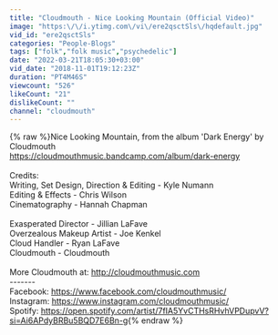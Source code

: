 ```yaml
---
title: "Cloudmouth - Nice Looking Mountain (Official Video)"
image: "https:\/\/i.ytimg.com\/vi\/ere2qsctSls\/hqdefault.jpg"
vid_id: "ere2qsctSls"
categories: "People-Blogs"
tags: ["folk","folk music","psychedelic"]
date: "2022-03-21T18:05:30+03:00"
vid_date: "2018-11-01T19:12:23Z"
duration: "PT4M46S"
viewcount: "526"
likeCount: "21"
dislikeCount: ""
channel: "cloudmouth"
---
```

{% raw %}Nice Looking Mountain, from the album 'Dark Energy' by Cloudmouth<br /><a rel="nofollow" target="blank" href="https://cloudmouthmusic.bandcamp.com/album/dark-energy">https://cloudmouthmusic.bandcamp.com/album/dark-energy</a><br /><br />Credits:<br />Writing, Set Design, Direction &amp; Editing - Kyle Numann<br />Editing &amp; Effects - Chris Wilson<br />Cinematography - Hannah Chapman<br /><br />Exasperated Director - Jillian LaFave<br />Overzealous Makeup Artist - Joe Kenkel<br />Cloud Handler - Ryan LaFave<br />Cloudmouth - Cloudmouth<br /><br />More Cloudmouth at: <a rel="nofollow" target="blank" href="http://cloudmouthmusic.com">http://cloudmouthmusic.com</a><br />-------<br />Facebook: <a rel="nofollow" target="blank" href="https://www.facebook.com/cloudmouthmusic/">https://www.facebook.com/cloudmouthmusic/</a><br />Instagram: <a rel="nofollow" target="blank" href="https://www.instagram.com/cloudmouthmusic/">https://www.instagram.com/cloudmouthmusic/</a><br />Spotify: <a rel="nofollow" target="blank" href="https://open.spotify.com/artist/7fIA5YvCTHsRHvhVPDupvV?si=Ai6APdyBRBu5BQD7E6Bn-g">https://open.spotify.com/artist/7fIA5YvCTHsRHvhVPDupvV?si=Ai6APdyBRBu5BQD7E6Bn-g</a>{% endraw %}

